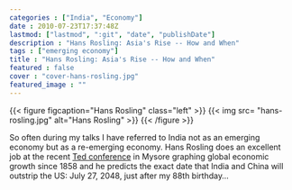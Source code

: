 ```yaml
---
categories : ["India", "Economy"]
date : 2010-07-23T17:37:48Z
lastmod: ["lastmod", ":git", "date", "publishDate"]
description : "Hans Rosling: Asia's Rise -- How and When"
tags : ["emerging economy"]
title : "Hans Rosling: Asia's Rise -- How and When"
featured : false
cover : "cover-hans-rosling.jpg"
featured_image : ""
---
```


{{< figure figcaption="Hans Rosling" class="left" >}}
	{{< img src= "hans-rosling.jpg" alt="Hans Rosling" >}}
{{< /figure >}}

So often during my talks I have referred to India not as an emerging economy but as a re-emerging economy. Hans Rosling does an excellent job at the recent [Ted conference](http://www.ted.com/talks/hans_rosling_asia_s_rise_how_and_when.html) in Mysore graphing global economic growth since 1858 and he predicts the exact date that India and China will outstrip the US: July 27, 2048, just after my 88th birthday…
